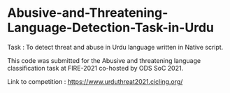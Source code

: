 # Abusive-and-Threatening-Language-Detection-Task-in-Urdu

Task :  To detect threat and abuse in Urdu language written in Native script.

This code was submitted for the Abusive and threatening language classification task at FIRE-2021 co-hosted by ODS SoC 2021.


Link to competition : https://www.urduthreat2021.cicling.org/
